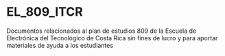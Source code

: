 # EL_809_ITCR
Documentos relacionados al plan de estudios 809 de la Escuela de Electrónica del Tecnológico de Costa Rica sin fines de lucro y para aportar materiales de ayuda a los estudiantes
